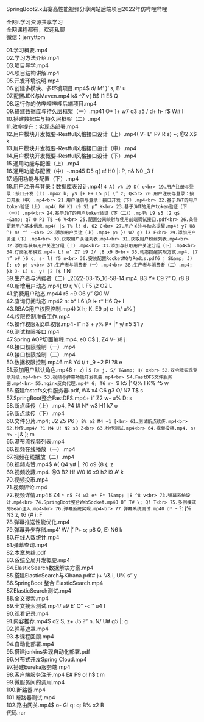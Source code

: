 SpringBoot2.x山寨高性能视频分享网站后端项目2022年仿哔哩哔哩

全网it学习资源共享学习<br>全网课程都有，欢迎私聊<br>微信：jerryttom<br>

01.学习概要.mp4<br> 02.学习方法介绍.mp4<br> 03.项目导学.mp4<br> 04.项目结构讲解.mp4<br> 05.开发环境说明.mp4<br> 06.创建多模块、多环境项目.mp4$ d/ M’ }’ s, B’ u<br> 07.配置JDK与Maven.mp4 k&amp; ^7 v( B$ I1 E5 Q<br> 08.运行你的仿哔哩哔哩后端项目.mp4<br> 09.搭建数据库与持久层框架（一）.mp41 O+ ]+ w7 q3 a5 \/ d+ h- f$ W# I<br> 10.搭建数据库与持久层框架（二）.mp4<br> 11.效率提升：实现热部署.mp4<br> 12.用户模块开发概要-Restful风格接口设计（上）.mp4( V- L” P7 R s) ~; @2 X$ k<br> 13.用户模块开发概要-Restful风格接口设计（中）.mp4<br> 14.用户模块开发概要-Restful风格接口设计（下）.mp4<br> 15.通用功能与配置（上）.mp4<br> 16.通用功能与配置（中）-.mp45 D5 q( e! H0 |: P, n&amp; N0 _3 f<br> 17.通用功能与配置（下）.mp4<br> 18.用户注册与登录：数据库表设计.mp4! `4 A( v% i9 D( c<br> 19.用户注册与登录：接口开发（上）.mp42 b; y$ [+ E+ L5 p( \” z; Q<br> 20.用户注册与登录：接口开发（中）.mp4<br> 21.用户注册与登录：接口开发（下）.mp4<br> 22.基于JWT的用户token验证（上）.mp4( R# K1 c9 S1 p” K<br> 23.基于JWT的用户token验证（下（一））.mp4<br> 24.基于JWT的用户token验证（下（二））.mp4% L9 s5 [2 q$ ~&amp; q7 O P1 T$ ~6 V<br> 25.配置公网映射与使用前端调试接口.pdf<br> 26.条件更新用户基本信息.mp4( |$ T% l! d. O2 C<br> 27.用户关注与动态提醒.mp4! y7 U8 ^) m! ^’ ~<br> 28.添加用户关注（上）.mp4+ p% }! W7 g) i3 F<br> 29.添加用户关注（下）.mp4<br> 30.获取用户关注列表.mp4<br> 31.获取用户粉丝列表.mp4<br> 32.添加与获取用户关注分组（上）.mp4<br> 33.添加与获取用户关注分组（下）.mp4<br> 34.订阅发布模式.mp4- L! w’ Z7 b9 J/ [8 x9 B<br> 35.动态提醒实现方式.mp4. [7 n” o# }6 c, s- l) f5 n<br> 36.安装配置RocketMQ与Redis.pdf6 j S&amp; J) [; c0 p! s<br> 37.生产者与消费者（一）.mp4<br> 38.生产者与消费者（二）.mp4; }3 J- L) u. y! |2 [$ `! N<br> 39.生产者与消费者（二）_2022-03-15_16-58-14.mp4. B3 Y* C9 ?” Q. r8 B<br> 40.新增用户动态.mp4( t9 r, V( I. F5 \2 O2 L<br> 41.消费用户动态.mp44 r5 ~9 O6 y” @0 W<br> 42.查询订阅动态.mp42 n: b* L6 \9 i+ r* H6 Q+ l<br> 43.RBAC用户权限控制.mp4) X h; K. E9 p( e- h/ u% }<br> 44.权限控制准备工作.mp4<br> 45.操作权限&amp;菜单权限.mp4- l” n3 \+ y% P* |* y/ n5 S1 y<br> 46.测试权限接口.mp4<br> 47.Spring AOP切面编程.mp4. e0 C$ ], Z4 V- }8 j<br> 48.接口权限控制（一）.mp4<br> 49.接口权限控制（二）.mp4<br> 50.数据权限控制.mp46 m8 Y4 t/ t _9 ~2 P! ?8 e<br> 51.添加用户默认角色.mp48 r- z) i `5 R+ j. S/ T&amp; H/ x<br> 52.双令牌实现登录升级.mp4<br> 53.视频与弹幕功能开发概要.mp4<br> 54.FastDFS文件服务器.mp4<br> 55.nginx反向代理.mp4* G; T6 r- `9 k5 |’ Q% l K% ^5 w<br> 56.搭建fastdfs文件服务器.pdf, W&amp; x4 C6 g3 O/ N7 T$ s<br> 57.SpringBoot整合FastDFS.mp4+ i” Z2 w- u% D: s<br> 58.断点续传（上）.mp4, P4 I# N* w3 H1 k7 o<br> 59.断点续传（下）.mp4<br> 60.文件分片.mp4; J2 Z5 P6 `) B% a2 M4 ~1 [<br> 61.测试断点续传.mp4<br> 62.秒传.mp4/ ?1 M4 U! N2 s3 Z<br> 63.秒传测试.mp4<br> 64.视频投稿.mp4. s+ n5 `- j&amp; ]; m<br> 65.瀑布流视频列表.mp4<br> 66.视频在线播放（一）.mp4<br> 67.视频在线播放（二）.mp4<br> 68.视频点赞.mp4$ A( Q4 y# |, ?0 o9 {8 {; z<br> 69.视频收藏.mp4. @3 B2 H! W0 l6 x9 h2 i9 A’ k<br> 70.视频投币.mp4<br> 71.视频评论.mp4<br> 72.视频详情.mp48 Z4 `* n5 F4 w3 e* F* ]&amp; |8 ^8 v<br> 73.弹幕系统设计.mp4<br> 74.SpringBoot整合WebSocket.mp40 O” T# \; Q! T<br> 75.多例模式的Bean注入.mp4<br> 76.弹幕系统实现.mp4<br> 77.弹幕系统测试.mp40 d* `- ?: j% N3 z, t6 {# i: F<br> 78.弹幕推送性能优化.mp4<br> 79.弹幕异步存储.mp4′ W/ |’ P+ s; p8 Q, E) N6 k<br> 80.在线人数统计.mp4<br> 81.弹幕查询.mp4<br> 82.本章总结.pdf<br> 83.系统全局开发概要.mp4<br> 84.ElasticSearch数据解决方案.mp4<br> 85.搭建ElasticSearch与Kibana.pdf# }+ V&amp; i, U% s” y<br> 86.SpringBoot 整合 ElasticSearch.mp4<br> 87.ElasticSearch测试.mp4<br> 88.全文搜索.mp4<br> 89.全文搜索测试.mp4/ a9 E’ O” ~: `’ u4 l<br> 90.观看记录.mp4<br> 91.内容推荐.mp4$ d2 S, z+ J5 ?” n. N/ U# g5 |; g<br> 92.弹幕遮罩.mp4<br> 93.本课程回顾.mp4<br> 94.自动化部署.mp4<br> 95.搭建jenkins实现自动化部署.pdf<br> 96.分布式开发Spring Cloud.mp4<br> 97.搭建Eureka服务端.mp4<br> 98.客户端服务注册.mp4 E# P9 o! h$ t m<br> 99.微服务间的调用.mp4<br> 100.断路器.mp4<br> 101.断路器测试.mp4<br> 102.路由网关.mp4$ o- G! q: q: B% x2 B<br> 代码.rar